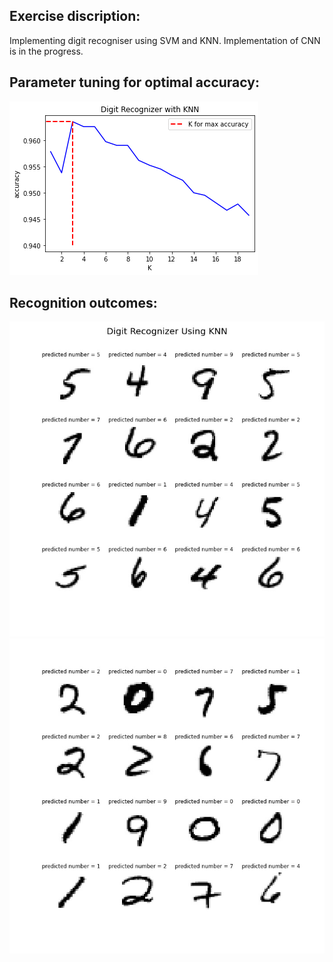 ## Exercise discription:

Implementing digit recogniser using SVM and KNN.
Implementation of CNN is in the progress. 

## Parameter tuning for optimal accuracy:
![](https://github.com/Friedrich94326/Digit_Recogniser/blob/main/Outputs/Choosing_Best_K.png)

## Recognition outcomes:

![](https://github.com/Friedrich94326/Digit_Recogniser/blob/main/Outputs/Classificaiton%20Results%20with%20KNN.jpg)
![](https://github.com/Friedrich94326/Digit_Recogniser/blob/main/Outputs/Classification%20results%20using%20SVM%20with%20linear%20kernel.jpg)
